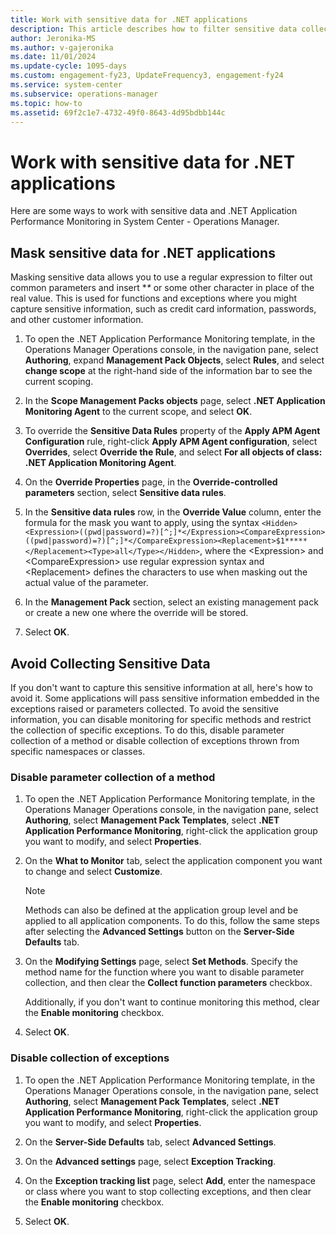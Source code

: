 ```yaml
---
title: Work with sensitive data for .NET applications
description: This article describes how to filter sensitive data collected by Application Performance Monitoring.
author: Jeronika-MS
ms.author: v-gajeronika
ms.date: 11/01/2024
ms.update-cycle: 1095-days
ms.custom: engagement-fy23, UpdateFrequency3, engagement-fy24
ms.service: system-center
ms.subservice: operations-manager
ms.topic: how-to
ms.assetid: 69f2c1e7-4732-49f0-8643-4d95bdbb144c
---
```


# Work with sensitive data for .NET applications

Here are some ways to work with sensitive data and .NET Application Performance Monitoring in System Center - Operations Manager.  

## Mask sensitive data for .NET applications

Masking sensitive data allows you to use a regular expression to filter out common parameters and insert \**\** or some other character in place of the real value. This is used for functions and exceptions where you might capture sensitive information, such as credit card information, passwords, and other customer information.  

1. To open the .NET Application Performance Monitoring template, in the Operations Manager Operations console, in the navigation pane, select **Authoring**, expand **Management Pack Objects**, select **Rules**, and select **change scope** at the right-hand side of the information bar to see the current scoping.  

2. In the **Scope Management Packs objects** page, select **.NET Application Monitoring Agent** to the current scope, and select **OK**.  

3. To override the **Sensitive Data Rules** property of the **Apply APM Agent Configuration** rule, right-click **Apply APM Agent configuration**, select **Overrides**, select **Override the Rule**, and select **For all objects of class: .NET Application Monitoring Agent**.  

4. On the **Override Properties** page, in the **Override-controlled parameters** section, select **Sensitive data rules**.  

5. In the **Sensitive data rules** row, in the **Override Value** column, enter the formula for the mask you want to apply, using the syntax `<Hidden><Expression>((pwd|password)=?)[^;]*</Expression><CompareExpression>((pwd|password)=?)[^;]*</CompareExpression><Replacement>$1*****</Replacement><Type>all</Type></Hidden>`, where the \<Expression\> and \<CompareExpression\> use regular expression syntax and \<Replacement\> defines the characters to use when masking out the actual value of the parameter.  

6. In the **Management Pack** section, select an existing management pack or create a new one where the override will be stored.  

7. Select **OK**.  

## Avoid Collecting Sensitive Data

If you don't want to capture this sensitive information at all, here's how to avoid it. Some applications will pass sensitive information embedded in the exceptions raised or parameters collected. To avoid the sensitive information, you can disable monitoring for specific methods and restrict the collection of specific exceptions. To do this, disable parameter collection of a method or disable collection of exceptions thrown from specific namespaces or classes.  

### Disable parameter collection of a method  

1. To open the .NET Application Performance Monitoring template, in the Operations Manager Operations console, in the navigation pane, select **Authoring**, select **Management Pack Templates**, select **.NET Application Performance Monitoring**, right-click the application group you want to modify, and select **Properties**.  

2. On the **What to Monitor** tab, select the application component you want to change and select **Customize**.  

    > [!NOTE]  
    > Methods can also be defined at the application group level and be applied to all application components. To do this, follow the same steps after selecting the **Advanced Settings** button on the **Server-Side Defaults** tab.  

3. On the **Modifying Settings** page, select **Set Methods**. Specify the method name for the function where you want to disable parameter collection, and then clear the **Collect function parameters** checkbox.  

    Additionally, if you don't want to continue monitoring this method, clear the **Enable monitoring** checkbox.  

4. Select **OK**.  

### Disable collection of exceptions  

1. To open the .NET Application Performance Monitoring template, in the Operations Manager Operations console, in the navigation pane, select **Authoring**, select **Management Pack Templates**, select **.NET Application Performance Monitoring**, right-click the application group you want to modify, and select **Properties**.  

2. On the **Server-Side Defaults** tab, select **Advanced Settings**.  

3. On the **Advanced settings** page, select **Exception Tracking**.  

4. On the **Exception tracking list** page, select **Add**, enter the namespace or class where you want to stop collecting exceptions, and then clear the **Enable monitoring** checkbox.  

5. Select **OK**.  
